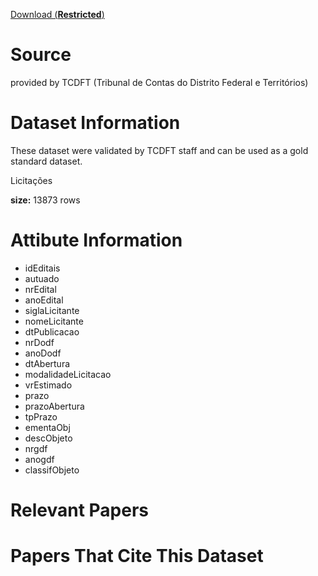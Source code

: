 



[Download (**Restricted**) ](https://drive.google.com/file/d/1KFj5s6DOoTnEj-DWUrvgF1osWfdQdUAY/view?usp=sharing)




# Source

provided by TCDFT (Tribunal de Contas do Distrito Federal e Territórios)

# Dataset Information

These dataset were validated by TCDFT staff and can be used as a gold standard dataset.

Licitações

**size:** 13873 rows


# Attibute Information

- idEditais	
- autuado	
- nrEdital	
- anoEdital	
- siglaLicitante	
- nomeLicitante	
- dtPublicacao	
- nrDodf	
- anoDodf	
- dtAbertura	
- modalidadeLicitacao	
- vrEstimado	
- prazo	
- prazoAbertura	
- tpPrazo	
- ementaObj	
- descObjeto	
- nrgdf	
- anogdf	
- classifObjeto

# Relevant Papers

# Papers That Cite This Dataset
